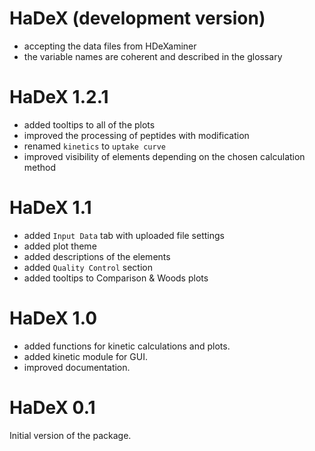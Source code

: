# HaDeX (development version)

* accepting the data files from HDeXaminer
* the variable names are coherent and described in the glossary 

# HaDeX 1.2.1

* added tooltips to all of the plots
* improved the processing of peptides with modification
* renamed `kinetics` to `uptake curve`
* improved visibility of elements depending on the chosen calculation method

# HaDeX 1.1

* added `Input Data` tab with uploaded file settings
* added plot theme
* added descriptions of the elements
* added `Quality Control` section
* added tooltips to Comparison & Woods plots

# HaDeX 1.0

* added functions for kinetic calculations and plots.
* added kinetic module for GUI.
* improved documentation.

# HaDeX 0.1

Initial version of the package.
